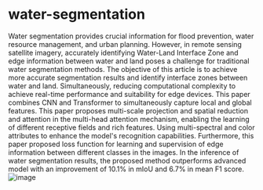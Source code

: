 # water-segmentation

Water segmentation provides crucial information for flood prevention, water resource management, and urban planning. However, in remote sensing satellite imagery, accurately identifying Water-Land Interface Zone and edge information between water and land poses a challenge for traditional water segmentation methods. The objective of this article is to achieve more accurate segmentation results and identify interface zones between water and land. Simultaneously, reducing computational complexity to achieve real-time performance and suitability for edge devices. This paper combines CNN and Transformer to simultaneously capture local and global features. This paper proposes multi-scale projection and spatial reduction and attention in the multi-head attention mechanism, enabling the learning of different receptive fields and rich features. Using multi-spectral and color attributes to enhance the model's recognition capabilities. Furthermore, this paper proposed loss function for learning and supervision of edge information between different classes in the images. In the inference of water segmentation results, the proposed method outperforms advanced model with an improvement of 10.1% in mIoU and 6.7% in mean F1 score. 
![image](https://github.com/yuhsuan99944/water-segmentation/assets/95406938/0612d533-bbe7-4d70-aeae-91de7a0ec4e5)
